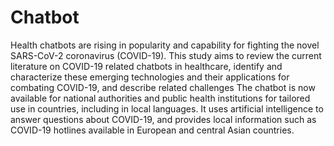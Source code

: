 # Chatbot 
Health chatbots are rising in popularity and capability for fighting the novel SARS-CoV-2 coronavirus (COVID-19).
This study aims to review the current literature on COVID-19 related chatbots in healthcare, identify and characterize these emerging technologies and their applications for combating COVID-19, and describe related challenges
The chatbot is now available for national authorities and public health institutions for tailored use in countries, including in local languages. It uses artificial intelligence to answer questions about COVID-19, and provides local information such as COVID-19 hotlines available in European and central Asian countries.
